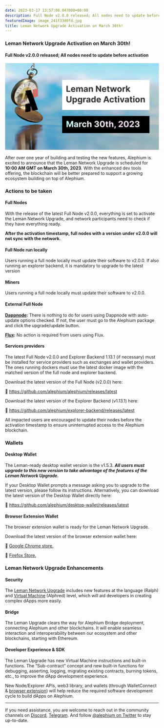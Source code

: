 ```yaml
---
date: 2023-03-17 13:57:08.047000+00:00
description: Full Node v2.0.0 released; All nodes need to update before activation
featuredImage: image_241f33d0fd.jpg
title: Leman Network Upgrade Activation on March 30th!
---
```


### Leman Network Upgrade Activation on March 30th!

#### Full Node v2.0.0 released; All nodes need to update before activation

![](image_241f33d0fd.jpg)

After over one year of building and testing the new features, Alephium is excited to announce that the Leman Network Upgrade is scheduled for **10:00 AM GMT on March 30th, 2023**. With the enhanced dev tools offering, the blockchain will be better prepared to support a growing ecosystem building on top of Alephium.

### Actions to be taken

#### Full Nodes

With the release of the latest Full Node v2.0.0, everything is set to activate the Leman Network Upgrade, and network participants need to check if they have everything ready.

**After the activation timestamp, full nodes with a version under v2.0.0 will not sync with the network.**

#### **Full Node run locally**

Users running a full node locally must update their software to v2.0.0. If also running an explorer backend, it is mandatory to upgrade to the latest version

#### **Miners**

Users running a full node locally must update their software to v2.0.0.

#### **External Full Node**

<a href="https://dappnode.io/" class="markup--anchor markup--p-anchor" data-href="https://dappnode.io/" rel="noopener" target="_blank"><strong>Dappnode</strong></a>**:** There is nothing to do for users using Dappnode with auto-update options checked. If not, the user must go to the Alephium package and click the upgrade/update button.

<a href="https://runonflux.io/" class="markup--anchor markup--p-anchor" data-href="https://runonflux.io/" rel="noopener" target="_blank"><strong>Flux</strong></a>**:** No action is required from users using Flux.

#### **Services providers**

The latest Full Node v2.0.0 and Explorer Backend 1.13.1 (if necessary) must be installed for service providers such as exchanges and wallet providers. The ones running dockers must use the latest docker image with the matched version of the full node and explorer backend.

Download the latest version of the Full Node (v2.0.0) here:

🔗 <a href="https://github.com/alephium/alephium/releases/latest" class="markup--anchor markup--p-anchor" data-href="https://github.com/alephium/alephium/releases/latest" rel="noopener" target="_blank">https://github.com/alephium/alephium/releases/latest</a>

Download the latest version of the Explorer Backend (v1.13.1) here:

🔗 <a href="https://github.com/alephium/explorer-backend/releases/latest" class="markup--anchor markup--p-anchor" data-href="https://github.com/alephium/explorer-backend/releases/latest" rel="noopener" target="_blank">https://github.com/alephium/explorer-backend/releases/latest</a>

All impacted users are encouraged to update their nodes before the activation timestamp to ensure uninterrupted access to the Alephium blockchain.

### Wallets

#### **Desktop Wallet**

The Leman-ready desktop wallet version is the v1.5.3. **_All users must upgrade to this new version to take advantage of the features of the Leman Network Upgrade._**

If your Desktop Wallet prompts a message asking you to upgrade to the latest version, please follow its instructions. Alternatively, you can download the latest version of the Desktop Wallet directly here:

🔗 <a href="https://github.com/alephium/desktop-wallet/releases/latest" class="markup--anchor markup--p-anchor" data-href="https://github.com/alephium/desktop-wallet/releases/latest" rel="noopener" target="_blank">https://github.com/alephium/desktop-wallet/releases/latest</a>

#### **Browser Extension Wallet**

The browser extension wallet is ready for the Leman Network Upgrade.

Download the latest version of the browser extension wallet here:

🔗 <a href="https://chrome.google.com/webstore/detail/alephium-extension-wallet/gdokollfhmnbfckbobkdbakhilldkhcj" class="markup--anchor markup--p-anchor" data-href="https://chrome.google.com/webstore/detail/alephium-extension-wallet/gdokollfhmnbfckbobkdbakhilldkhcj" rel="noopener" target="_blank">Google Chrome store.</a>

🔗 <a href="https://addons.mozilla.org/en-US/firefox/addon/alephiumextensionwallet/" class="markup--anchor markup--p-anchor" data-href="https://addons.mozilla.org/en-US/firefox/addon/alephiumextensionwallet/" rel="noopener" target="_blank">Firefox Store.</a>

### Leman Network Upgrade Enhancements

#### **Security**

The <a href="https://medium.com/@alephium/announcing-the-leman-network-upgrade-c01a81e65f0e" class="markup--anchor markup--p-anchor" data-href="https://medium.com/@alephium/announcing-the-leman-network-upgrade-c01a81e65f0e" target="_blank">Leman Network Upgrade</a> includes new features at the language (Ralph) and <a href="https://medium.com/@alephium/meet-alphred-a-virtual-machine-like-no-others-85ce86540025" class="markup--anchor markup--p-anchor" data-href="https://medium.com/@alephium/meet-alphred-a-virtual-machine-like-no-others-85ce86540025" target="_blank">Virtual Machine</a> (Alphred) level, which will aid developers in creating complex dApps more easily.

#### **Bridge**

The Leman Upgrade clears the way for Alephium Bridge deployment, connecting Alephium and other blockchains. It will enable seamless interaction and interoperability between our ecosystem and other blockchains, starting with Ethereum.

#### **Developer Experience & SDK**

The Leman Upgrade has new Virtual Machine instructions and built-in functions. The “Sub-contract” concept and new built-in functions for debugging, asserting, logging, migrating existing contracts, burning tokens, etc., to improve the dApp development experience.

New Node/Explorer APIs, web3 library, and wallets (through WalletConnect & <a href="https://medium.com/@alephium/alephium-launches-browser-extension-wallet-706dfeda98f5" class="markup--anchor markup--p-anchor" data-href="https://medium.com/@alephium/alephium-launches-browser-extension-wallet-706dfeda98f5" target="_blank">browser extension</a>) will help reduce the required software development cycle to build dApps on Alephium.

---

If you need assistance, you are welcome to reach out in the community channels on <a href="https://alephium.org/discord" class="markup--anchor markup--p-anchor" data-href="https://alephium.org/discord" rel="noopener" target="_blank">Discord</a>, <a href="https://t.me/alephiumgroup" class="markup--anchor markup--p-anchor" data-href="https://t.me/alephiumgroup" rel="noopener" target="_blank">Telegram</a>. And follow <a href="https://twitter.com/alephium" class="markup--anchor markup--p-anchor" data-href="https://twitter.com/alephium" rel="noopener" target="_blank">@alephium on Twitter</a> to stay up-to-date.
